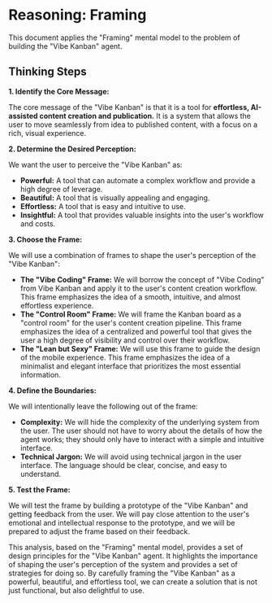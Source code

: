 # Reasoning: Framing

This document applies the "Framing" mental model to the problem of building the "Vibe Kanban" agent.

## Thinking Steps

**1. Identify the Core Message:**

The core message of the "Vibe Kanban" is that it is a tool for **effortless, AI-assisted content creation and publication.** It is a system that allows the user to move seamlessly from idea to published content, with a focus on a rich, visual experience.

**2. Determine the Desired Perception:**

We want the user to perceive the "Vibe Kanban" as:

*   **Powerful:** A tool that can automate a complex workflow and provide a high degree of leverage.
*   **Beautiful:** A tool that is visually appealing and engaging.
*   **Effortless:** A tool that is easy and intuitive to use.
*   **Insightful:** A tool that provides valuable insights into the user's workflow and costs.

**3. Choose the Frame:**

We will use a combination of frames to shape the user's perception of the "Vibe Kanban":

*   **The "Vibe Coding" Frame:** We will borrow the concept of "Vibe Coding" from Vibe Kanban and apply it to the user's content creation workflow. This frame emphasizes the idea of a smooth, intuitive, and almost effortless experience.
*   **The "Control Room" Frame:** We will frame the Kanban board as a "control room" for the user's content creation pipeline. This frame emphasizes the idea of a centralized and powerful tool that gives the user a high degree of visibility and control over their workflow.
*   **The "Lean but Sexy" Frame:** We will use this frame to guide the design of the mobile experience. This frame emphasizes the idea of a minimalist and elegant interface that prioritizes the most essential information.

**4. Define the Boundaries:**

We will intentionally leave the following out of the frame:

*   **Complexity:** We will hide the complexity of the underlying system from the user. The user should not have to worry about the details of how the agent works; they should only have to interact with a simple and intuitive interface.
*   **Technical Jargon:** We will avoid using technical jargon in the user interface. The language should be clear, concise, and easy to understand.

**5. Test the Frame:**

We will test the frame by building a prototype of the "Vibe Kanban" and getting feedback from the user. We will pay close attention to the user's emotional and intellectual response to the prototype, and we will be prepared to adjust the frame based on their feedback.

This analysis, based on the "Framing" mental model, provides a set of design principles for the "Vibe Kanban" agent. It highlights the importance of shaping the user's perception of the system and provides a set of strategies for doing so. By carefully framing the "Vibe Kanban" as a powerful, beautiful, and effortless tool, we can create a solution that is not just functional, but also delightful to use.
